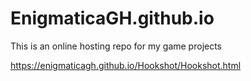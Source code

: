 # EnigmaticaGH.github.io

This is an online hosting repo for my game projects

https://enigmaticagh.github.io/Hookshot/Hookshot.html

